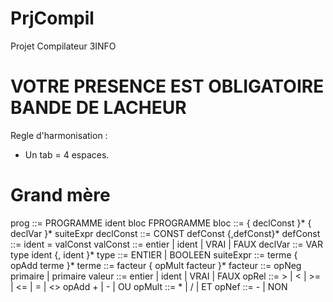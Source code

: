 PrjCompil
=========

Projet Compilateur 3INFO


VOTRE PRESENCE EST OBLIGATOIRE BANDE DE LACHEUR
===============


Regle d'harmonisation  :

  - Un tab = 4 espaces. 
  


Grand mère
=========

prog ::= PROGRAMME ident bloc FPROGRAMME
bloc ::= { declConst }* { declVar }* suiteExpr
declConst ::= CONST defConst {,defConst}*
defConst ::= ident = valConst
valConst ::= entier | ident | VRAI | FAUX
declVar ::= VAR type ident {, ident }*
type ::= ENTIER | BOOLEEN
suiteExpr ::= terme { opAdd terme }*
terme ::= facteur { opMult facteur }*
facteur ::= opNeg primaire | primaire
valeur ::= entier | ident | VRAI | FAUX
opRel ::= > | < | >= | <= | = | <>
opAdd + | - | OU
opMult ::= * | / | ET
opNef ::= - | NON
